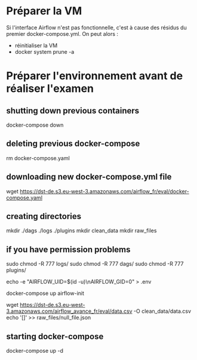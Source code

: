 # Préparer la VM
 Si l'interface Airflow n'est pas fonctionnelle, c'est à cause des résidus du premier docker-compose.yml. On peut alors :
 - réinitialiser la VM
 - docker system prune -a

# Préparer l'environnement avant de réaliser l'examen
## shutting down previous containers
docker-compose down 

## deleting previous docker-compose
rm docker-compose.yaml

## downloading new docker-compose.yml file
wget https://dst-de.s3.eu-west-3.amazonaws.com/airflow_fr/eval/docker-compose.yaml

## creating directories
mkdir ./dags ./logs ./plugins
mkdir clean_data
mkdir raw_files

## if you have permission problems
sudo chmod -R 777 logs/
sudo chmod -R 777 dags/
sudo chmod -R 777 plugins/

echo -e "AIRFLOW_UID=$(id -u)\nAIRFLOW_GID=0" > .env

docker-compose up airflow-init

wget https://dst-de.s3.eu-west-3.amazonaws.com/airflow_avance_fr/eval/data.csv -O clean_data/data.csv
echo '[]' >> raw_files/null_file.json

## starting docker-compose
docker-compose up -d